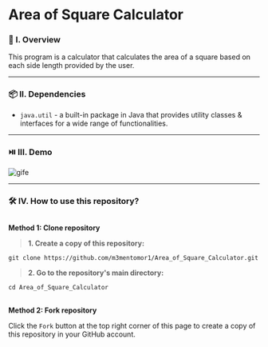 # Area of Square Calculator

### 🧐 I. Overview
This program is a calculator that calculates the area of a square based on each side length provided by the user.

----------------------

### 📦 II. Dependencies
- ```java.util``` - a built-in package in Java that provides utility classes & interfaces for a wide range of functionalities.

----------------------

### ⏯️ III. Demo
![gife](https://github.com/m3mentomor1/Area_of_Square_Calculator/assets/95956735/0a6141cb-6caf-4f11-ba76-20b441d31d27)

----------------------

### 🛠️ IV. How to use this repository?
##
**Method 1: Clone repository**

> **1. Create a copy of this repository:**
   ```
   git clone https://github.com/m3mentomor1/Area_of_Square_Calculator.git
   ```

> **2. Go to the repository's main directory:**
   ```
   cd Area_of_Square_Calculator
   ```
##
**Method 2: Fork repository**

Click the ```Fork``` button at the top right corner of this page to create a copy of this repository in your GitHub account.
